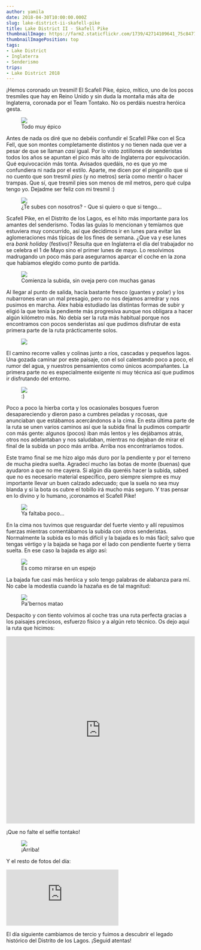 ```yaml
---
author: yamila
date: 2018-04-30T10:00:00.000Z
slug: lake-district-ii-skafell-pike
title: Lake District II - Skafell Pike
thumbnailImage: https://farm2.staticflickr.com/1739/42714109641_75c8477345_c.jpg
thumbnailImagePosition: top
tags:
- Lake District
- Inglaterra
- Senderismo
trips:
- Lake District 2018
---
```


¡Hemos coronado un tresmil! El Scafell Pike, épico, mítico, uno de los pocos tresmiles que hay en Reino Unido y sin duda la montaña más alta de Inglaterra, coronada por el Team Tontako. No os perdáis nuestra heróica gesta.

<!--more-->

<figure>
<img src="https://farm2.staticflickr.com/1728/27845698637_4d15470bd5_c.jpg" />
<figcaption>Todo muy épico</figcaption>
</figure>

Antes de nada os diré que no debéis confundir el Scafell Pike con el Sca Fell, que son montes completamente distintos y no tienen nada que ver a pesar de que se llaman <em>casi</em> igual. Por lo visto zotillones de senderistas todos los años se apuntan el pico más alto de Inglaterra por equivocación. Qué equivocación más tonta. Avisados quedáis, no es que yo me confundiera ni nada por el estilo. Aparte, me dicen por el pinganillo que si no cuento que son tresmil <em>pies</em> (y no metros) sería como mentir o hacer trampas. Que sí, que tresmil pies son menos de mil metros, pero qué culpa tengo yo. Dejadme ser feliz con mi tresmil :)

<figure>
<img src="https://farm2.staticflickr.com/1722/28840286818_92fe7a2337_c.jpg" />
<figcaption>¿Te subes con nosotros? - Que si quiero o que si tengo...</figcaption>
</figure>

Scafell Pike, en el Distrito de los Lagos, es el hito más importante para los amantes del senderismo. Todas las guías lo mencionan y temíamos que estuviera muy concurrido, así que decidimos ir en lunes para evitar las aglomeraciones más típicas de los fines de semana. ¿Que va y ese lunes era <em>bank holiday</em> (festivo)? Resulta que en Inglaterra el día del trabajador no se celebra el 1 de Mayo sino el primer lunes de mayo. Lo resolvimos madrugando un poco más para asegurarnos aparcar el coche en la zona que habíamos elegido como punto de partida.

<figure>
<img src="https://farm2.staticflickr.com/1749/28840287778_4cd9bce9b5_c.jpg" />
<figcaption>Comienza la subida, sin oveja pero con muchas ganas</figcaption>
</figure>

Al llegar al punto de salida, hacía bastante fresco (guantes y polar) y los nubarrones eran un mal presagio, pero no nos dejamos arredrar y nos pusimos en marcha. Álex había estudiado las distintas formas de subir y eligió la que tenía la pendiente más progresiva aunque nos obligara a hacer algún kilómetro más. No debía ser la ruta más habitual porque nos encontramos con pocos senderistas así que pudimos disfrutar de esta primera parte de la ruta prácticamente solos.

<figure class="pano">
<img src="https://c2.staticflickr.com/2/1756/42665688802_071cae2a2f_k.jpg" />
</figure>

El camino recorre valles y colinas junto a ríos, cascadas y pequeños lagos. Una gozada caminar por este paisaje, con el sol calentando poco a poco, el rumor del agua, y nuestros pensamientos como únicos acompañantes. La primera parte no es especialmente exigente ni muy técnica así que pudimos ir disfrutando del entorno.

<figure>
<img src="https://farm2.staticflickr.com/1751/28840284758_319e5c43fa_c.jpg" />
<figcaption>:)</figcaption>
</figure>

Poco a poco la hierba corta y los ocasionales bosques fueron desapareciendo y dieron paso a cumbres peladas y rocosas, que anunciaban que estábamos acercándonos a la cima. En esta última parte de la ruta se unen varios caminos así que la subida final la pudimos compartir con más gente: algunos (pocos) iban más lentos y les dejábamos atrás, otros nos adelantaban y nos saludaban, mientras no dejaban de mirar el final de la subida un poco más arriba. Arriba nos encontraríamos todos.

Este tramo final se me hizo algo más duro por la pendiente y por el terreno de mucha piedra suelta. Agradecí mucho las botas de monte (buenas) que ayudaron a que no me cayera. Si algún día queréis hacer la subida, sabed que no es necesario material específico, pero siempre siempre es muy importante llevar un buen calzado adecuado; que la suela no sea muy blanda y si la bota os cubre el tobillo irá mucho más seguro. Y tras pensar en lo divino y lo humano, ¡coronamos el Scafell Pike!

<figure>
<img src="https://farm2.staticflickr.com/1727/27845692957_e5a2b1b3cc_c.jpg" />
<figcaption>Ya faltaba poco...</figcaption>
</figure>

En la cima nos tuvimos que resguardar del fuerte viento y allí repusimos fuerzas mientras comentábamos la subida con otros senderistas. Normalmente la subida es lo más difícil y la bajada es lo más fácil; salvo que tengas vértigo y la bajada se haga por el lado con pendiente fuerte y tierra suelta. En ese caso la bajada es algo así:

<figure>
<img src="https://media.giphy.com/media/EatwJZRUIv41G/giphy.gif" />
<figcaption>Es como mirarse en un espejo</figcaption>
</figure>

La bajada fue casi más heróica y solo tengo palabras de alabanza para mí. No cabe la modestia cuando la hazaña es de tal magnitud:

<figure>
<img src="https://farm2.staticflickr.com/1758/41814829945_18aeb39ee4_c.jpg" />
<figcaption>Pa'bernos matao</figcaption>
</figure>

Despacito y con tiento volvimos al coche tras una ruta perfecta gracias a los paisajes preciosos, esfuerzo físico y a algún reto técnico. Os dejo aquí la ruta que hicimos:

<iframe src="https://yamila-moreno.github.io/routes/#13/54.4855/-3.1752" width="100%" height="500px" frameborder="0"></iframe>

¡Que no falte el selfie tontako!

<figure>
<img src="https://farm2.staticflickr.com/1729/42665700762_ec68a4049c_c.jpg" />
<figcaption>¡Arriba!</figcaption>
</figure>

Y el resto de fotos del día:

<div class='embed-container'><iframe src='https://www.flickr.com/photos/125687915@N08/albums/72157692051485020/player' frameborder='0' allowfullscreen webkitallowfullscreen mozallowfullscreen oallowfullscreen msallowfullscreen></iframe></div>

El día siguiente cambiamos de tercio y fuimos a descubrir el legado histórico del Distrito de los Lagos. ¡Seguid atentas!
